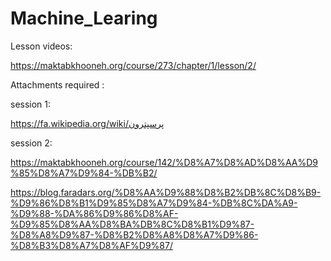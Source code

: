 # Machine_Learing
Lesson videos:

https://maktabkhooneh.org/course/273/chapter/1/lesson/2/

Attachments required :

session 1:

https://fa.wikipedia.org/wiki/پرسپترون

session 2:

https://maktabkhooneh.org/course/142/%D8%A7%D8%AD%D8%AA%D9%85%D8%A7%D9%84-%DB%B2/

https://blog.faradars.org/%D8%AA%D9%88%D8%B2%DB%8C%D8%B9-%D9%86%D8%B1%D9%85%D8%A7%D9%84-%DB%8C%DA%A9-%D9%88-%DA%86%D9%86%D8%AF-%D9%85%D8%AA%D8%BA%DB%8C%D8%B1%D9%87-%D8%A8%D9%87-%D8%B2%D8%A8%D8%A7%D9%86-%D8%B3%D8%A7%D8%AF%D9%87/


